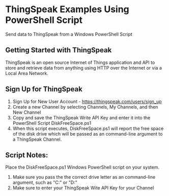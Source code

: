# ThingSpeak Examples Using PowerShell Script
Send data to ThingSpeak from a Windows PowerShell Script

## Getting Started with ThingSpeak
ThingSpeak is an open source Internet of Things application and API to store and retrieve data from anything using HTTP over the Internet 
or via a Local Area Network.

## Sign Up for ThingSpeak
1. Sign Up for New User Account - https://thingspeak.com/users/sign_up
2. Create a new Channel by selecting Channels, My Channels, and then New Channel
3. Copy and save the ThingSpeak Write API Key and enter it into the PowerShell Script
DiskFreeSpace.ps1
4. When this script executes, DiskFreeSpace.ps1 will report the free space of the disk drive which will be passed as an command-line argument to a ThingSpeak Channel.

## Script Notes:
Place the DiskFreeSpace.ps1 Windows PowerShell script on your system.
1. Make sure you pass the the correct drive letter as an command-line argument, such as "C:" or "D:"
2. Make sure to enter your ThingSpeak Wite API Key for your Channel

